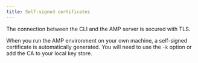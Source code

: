 ```yaml
---
title: Self-signed certificates
---
```


The connection between the CLI and the AMP server is secured with TLS.

When you run the AMP environment on your own machine, a self-signed certificate
is automatically generated. You will need to use the `-k` option or add the
CA to your local key store.
